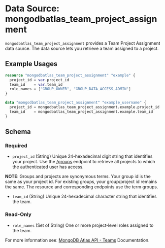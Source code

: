 # Data Source: mongodbatlas_team_project_assignment

`mongodbatlas_team_project_assignment` provides a Team Project Assignment data source. The data source lets you retrieve a team assigned to a project.

## Example Usages

```terraform
resource "mongodbatlas_team_project_assignment" "example" {
  project_id = var.project_id
  team_id    = var.team_id
  role_names = ["GROUP_OWNER", "GROUP_DATA_ACCESS_ADMIN"]
}

data "mongodbatlas_team_project_assignment" "example_username" {
  project_id = mongodbatlas_team_project_assignment.example.project_id
  team_id    = mongodbatlas_team_project_assignment.example.team_id
}
```

<!-- schema generated by tfplugindocs -->
## Schema

### Required

- `project_id` (String) Unique 24-hexadecimal digit string that identifies your project. Use the [/groups](https://www.mongodb.com/docs/api/doc/atlas-admin-api-v2/operation/operation-listprojects) endpoint to retrieve all projects to which the authenticated user has access.

**NOTE**: Groups and projects are synonymous terms. Your group id is the same as your project id. For existing groups, your group/project id remains the same. The resource and corresponding endpoints use the term groups.
- `team_id` (String) Unique 24-hexadecimal character string that identifies the team.

### Read-Only

- `role_names` (Set of String) One or more project-level roles assigned to the team.

For more information see: [MongoDB Atlas API - Teams](https://www.mongodb.com/docs/api/doc/atlas-admin-api-v2/operation/operation-getprojectteam) Documentation.
